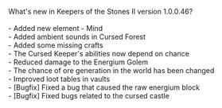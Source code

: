 What's new in Keepers of the Stones II version 1.0.0.46?<br/>
<br />- Added new element - Mind
<br />- Added ambient sounds in Cursed Forest
<br />- Added some missing crafts
<br />- The Cursed Keeper's abilities now depend on chance
<br />- Reduced damage to the Energium Golem
<br />- The chance of ore generation in the world has been changed
<br />- Improved loot tables in vaults
<br />- [Bugfix] Fixed a bug that caused the raw energium block
<br />- [Bugfix] Fixed bugs related to the cursed castle
